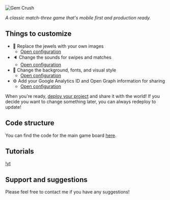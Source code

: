 ![Gem Crush](https://i.imgur.com/pEirZfj.jpg)

*A classic match-three game that's mobile first and production ready.*

## Things to customize
- 💎 Replace the jewels with your own images
    * [Open configuration](#~/.koji/pieces.json!visual)
- 🔈 Change the sounds for swipes and matches
    * [Open configuration](#~/.koji/sounds.json!visual)
- 💅 Change the background, fonts, and visual style
    * [Open configuration](#~/.koji/style.json!visual)
- ⚙️ Add your Google Analytics ID and Open Graph information for sharing
    * [Open configuration](#~/.koji/metadata.json!visual)

When you're ready, [deploy your project](#~/.koji/deploy.json!visual) and share it with the world! If you decide you want to change something later, you can always redeploy to update!

## Code structure
You can find the code for the main game board [here](#~/frontend/pages/GamePage/components/Game.js).

## Tutorials
[!yt](https://www.youtube.com/watch?v=-Sga63rvfGY)

## Support and suggestions
Please feel free to contact me if you have any suggestions!